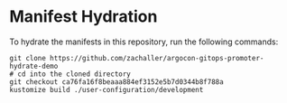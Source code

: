 # Manifest Hydration

To hydrate the manifests in this repository, run the following commands:

```shell
git clone https://github.com/zachaller/argocon-gitops-promoter-hydrate-demo
# cd into the cloned directory
git checkout ca76fa16f8beaaa884ef3152e5b7d0344b8f788a
kustomize build ./user-configuration/development
```
